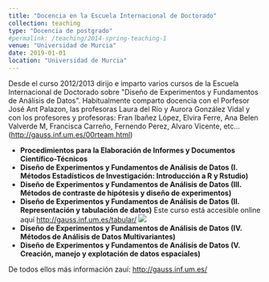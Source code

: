 ```yaml
---
title: "Docencia en la Escuela Internacional de Doctorado"
collection: teaching
type: "Docencia de postgrado"
#permalink: /teaching/2014-spring-teaching-1
venue: "Universidad de Murcia"
date: 2019-01-01
location: "Universidad de Murcia"
---
```


Desde el curso 2012/2013 dirijo e imparto varios cursos de la Escuela Internacional de Doctorado sobre "Diseño de Experimentos y Fundamentos de Análisis de Datos". Habitualmente comparto docencia con el Porfesor José Ant Palazon, las profesoras Laura del Río y Aurora González Vidal y con los profesores y profesoras: Fran Ibañez López, Elvira Ferre, Ana Belen Valverde M, Francisca Carreño, Fernendo Perez, Alvaro Vicente, etc... (<http://gauss.inf.um.es/00rteam.html>)


* **Procedimientos para la Elaboración de Informes y Documentos Científico-Técnicos**
* **Diseño de Experimentos y Fundamentos de Análisis de Datos (I. Métodos Estadísticos de Investigación: Introducción a R y Rstudio)**
* **Diseño de Experimentos y Fundamentos de Análisis de Datos (III. Métodos de contraste de hipótesis y diseño de experimentos)**
* **Diseño de Experimentos y Fundamentos de Análisis de Datos (II. Representación y tabulación de datos)**
    Este curso está accesible online aquí <http://gauss.inf.um.es/tabular/>
    [![](https://amaurandi.github.io/files/tabular.png)](http://gauss.inf.um.es/tabular/)
* **Diseño de Experimentos y Fundamentos de Análisis de Datos (IV. Métodos de Análisis de Datos Multivariantes)**
* **Diseño de Experimentos y Fundamentos de Análisis de Datos (V. Creación, manejo y explotación de datos espaciales)**


De todos ellos más información zauí: <http://gauss.inf.um.es/>



